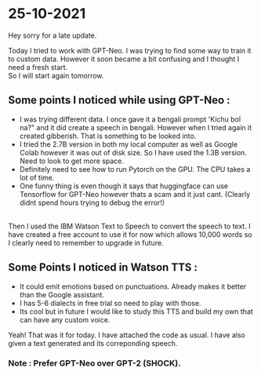 # 25-10-2021

Hey sorry for a late update.

Today I tried to work with GPT-Neo. I was trying to find some way to train it to custom data. However it soon became a bit confusing and I thought I need a fresh start.\
So I will start again tomorrow.

## Some points I noticed while using GPT-Neo :

* I was trying different data. I once gave it a bengali prompt 'Kichu bol na?" and it did create a speech in bengali. However when I tried again it created gibberish. That is something to be looked into.
* I tried the 2.7B version in both my local computer as well as Google Colab however it was out of disk size. So I have used the 1.3B version. Need to look to get more space.
* Definitely need to see how to run Pytorch on the GPU. The CPU takes a lot of time.
* One funny thing is even though it says that huggingface can use Tensorflow for GPT-Neo however thats a scam and it just cant. (Clearly didnt spend hours trying to debug the error!)

\
Then I used the IBM Watson Text to Speech to convert the speech to text. I have created a free account to use it for now which allows 10,000 words so I clearly need to remember to upgrade in future.

## Some Points I noticed in Watson TTS :

* It could emit emotions based on punctuations. Already makes it better than the Google assistant.
* I has 5-6 dialects in free trial so need to play with those.
* Its cool but in future I would like to study this TTS and build my own that can have any custom voice.


Yeah! That was it for today. I have attached the code as usual. I have also given a text generated and its correponding speech.
### Note : Prefer GPT-Neo over GPT-2 (SHOCK).

